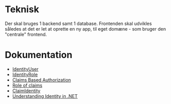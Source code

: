 # Teknisk

Der skal bruges 1 backend samt 1 database.
Frontenden skal udvikles således at det er let at oprette en ny app, til eget domæne - som bruger den "centrale" frontend.

# Dokumentation

- [IdentityUser](https://learn.microsoft.com/en-us/dotnet/api/microsoft.aspnetcore.identity.entityframeworkcore.identityuser?view=aspnetcore-1.1)
- [IdentityRole](https://learn.microsoft.com/en-us/dotnet/api/microsoft.aspnetcore.identity.entityframeworkcore.identityrole?view=aspnetcore-1.1)
- [Claims Based Authorization](https://learn.microsoft.com/en-us/aspnet/core/security/authorization/claims?view=aspnetcore-9.0)
- [Role of claims](https://learn.microsoft.com/en-us/windows-server/identity/ad-fs/technical-reference/the-role-of-claims)
- [ClaimIdentity](https://learn.microsoft.com/en-us/dotnet/api/system.security.claims.claimsidentity?view=net-9.0)
- [Understanding Identity in .NET](https://dev.to/pbouillon/understanding-identity-in-net-2169)
